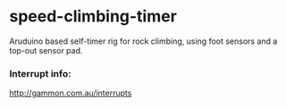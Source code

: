 # speed-climbing-timer
Aruduino based self-timer rig for rock climbing, using foot sensors and a top-out sensor pad.


### Interrupt info:
http://gammon.com.au/interrupts
